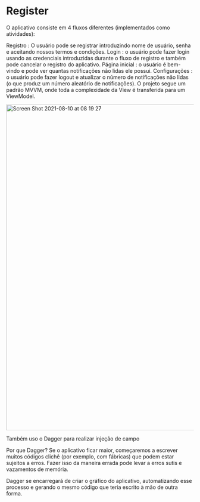 # Register
O aplicativo consiste em 4 fluxos diferentes (implementados como atividades):

Registro : O usuário pode se registrar introduzindo nome de usuário, senha e aceitando nossos termos e condições.
Login : o usuário pode fazer login usando as credenciais introduzidas durante o fluxo de registro e também pode cancelar o registro do aplicativo.
Página inicial : o usuário é bem-vindo e pode ver quantas notificações não lidas ele possui.
Configurações : o usuário pode fazer logout e atualizar o número de notificações não lidas (o que produz um número aleatório de notificações).
O projeto segue um padrão MVVM, onde toda a complexidade da View é transferida para um ViewModel.

<img width="873" alt="Screen Shot 2021-08-10 at 08 19 27" src="https://user-images.githubusercontent.com/49947803/128859049-49731ff9-77cb-4154-b61a-20eea873166c.png">

Também uso o Dagger para realizar injeção de campo

Por que Dagger?
Se o aplicativo ficar maior, começaremos a escrever muitos códigos clichê (por exemplo, com fábricas) que podem estar sujeitos a erros. Fazer isso da maneira errada
pode levar a erros sutis e vazamentos de memória.

Dagger se encarregará de criar o gráfico do aplicativo, automatizando esse processo e gerando o mesmo código que teria escrito à mão de outra forma.
